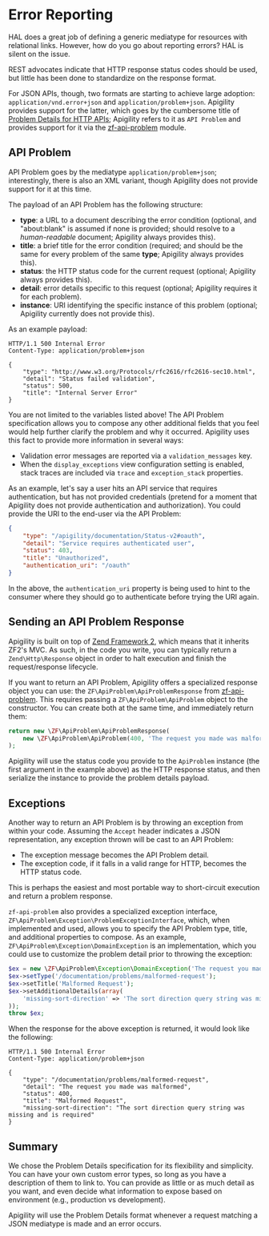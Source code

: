 Error Reporting
===============

HAL does a great job of defining a generic mediatype for resources with relational links. However,
how do you go about reporting errors? HAL is silent on the issue.

REST advocates indicate that HTTP response status codes should be used, but little has been done to
standardize on the response format.

For JSON APIs, though, two formats are starting to achieve large adoption:
`application/vnd.error+json` and `application/problem+json`. Apigility provides
support for the latter, which goes by the cumbersome title of [Problem Details for HTTP
APIs](http://tools.ietf.org/html/draft-nottingham-http-problem-06); Apigility refers to it as
`API Problem` and provides support for it via the
[zf-api-problem](https://github.com/zfcampus/zf-api-problem) module.

API Problem
-----------

API Problem goes by the mediatype `application/problem+json`; interestingly, there is also an XML
variant, though Apigility does not provide support for it at this time.

The payload of an API Problem has the following structure:

- **type**: a URL to a document describing the error condition (optional, and "about:blank" is
  assumed if none is provided; should resolve to a _human-readable_ document; Apigility always
  provides this).
- **title**: a brief title for the error condition (required; and should be the same for every
  problem of the same **type**; Apigility always provides this).
- **status**: the HTTP status code for the current request (optional; Apigility always provides this).
- **detail**: error details specific to this request (optional; Apigility requires it for each
  problem).
- **instance**: URI identifying the specific instance of this problem (optional; Apigility currently
  does not provide this).

As an example payload:

```HTTP
HTTP/1.1 500 Internal Error
Content-Type: application/problem+json

{
    "type": "http://www.w3.org/Protocols/rfc2616/rfc2616-sec10.html",
    "detail": "Status failed validation",
    "status": 500,
    "title": "Internal Server Error"
}
```

You are not limited to the variables listed above! The API Problem specification allows you to
compose any other additional fields that you feel would help further clarify the problem and why it
occurred. Apigility uses this fact to provide more information in several ways:

- Validation error messages are reported via a `validation_messages` key.
- When the `display_exceptions` view configuration setting is enabled, stack traces are included via
  `trace` and `exception_stack` properties.

As an example, let's say a user hits an API service that requires authentication, but has not
provided credentials (pretend for a moment that Apigility does not provide authentication and
authorization). You could provide the URI to the end-user via the API Problem:

```JSON
{
    "type": "/apigility/documentation/Status-v2#oauth",
    "detail": "Service requires authenticated user",
    "status": 403,
    "title": "Unauthorized",
    "authentication_uri": "/oauth"
}
```

In the above, the `authentication_uri` property is being used to hint to the consumer where they
should go to authenticate before trying the URI again.

Sending an API Problem Response
-------------------------------

Apigility is built on top of [Zend Framework 2](http://framework.zend.com/), which means that it
inherits ZF2's MVC. As such, in the code you write, you can typically return a
`Zend\Http\Response` object in order to halt execution and finish the request/response lifecycle.

If you want to return an API Problem, Apigility offers a specialized response object you can use:
the `ZF\ApiProblem\ApiProblemResponse` from [zf-api-problem](https://github.com/zfcampus/zf-api-problem).
This requires passing a `ZF\ApiProblem\ApiProblem` object to the constructor. You can create both at
the same time, and immediately return them:

```php
return new \ZF\ApiProblem\ApiProblemResponse(
    new \ZF\ApiProblem\ApiProblem(400, 'The request you made was malformed')
);
```

Apigility will use the status code you provide to the `ApiProblem` instance (the first argument in
the example above) as the HTTP response status, and then serialize the instance to provide the
problem details payload.

Exceptions
----------

Another way to return an API Problem is by throwing an exception from within your code. Assuming the
`Accept` header indicates a JSON representation, any exception thrown will be cast to an API
Problem:

- The exception message becomes the API Problem detail.
- The exception code, if it falls in a valid range for HTTP, becomes the HTTP status code.

This is perhaps the easiest and most portable way to short-circuit execution and return a problem
response.

`zf-api-problem` also provides a specialized exception interface,
`ZF\ApiProblem\Exception\ProblemExceptionInterface`, which, when implemented and used, allows you to
specify the API Problem type, title, and additional properties to compose. As an example,
`ZF\ApiProblem\Exception\DomainException` is an implementation, which you could use to customize the
problem detail prior to throwing the exception:

```php
$ex = new \ZF\ApiProblem\Exception\DomainException('The request you made was malformed', 400);
$ex->setType('/documentation/problems/malformed-request');
$ex->setTitle('Malformed Request');
$ex->setAdditionalDetails(array(
    'missing-sort-direction' => 'The sort direction query string was missing and is required'
));
throw $ex;
```

When the response for the above exception is returned, it would look like the following:

```HTTP
HTTP/1.1 500 Internal Error
Content-Type: application/problem+json

{
    "type": "/documentation/problems/malformed-request",
    "detail": "The request you made was malformed",
    "status": 400,
    "title": "Malformed Request",
    "missing-sort-direction": "The sort direction query string was missing and is required"
}
```

Summary
-------

We chose the Problem Details specification for its flexibility and simplicity. You can have your own
custom error types, so long as you have a description of them to link to. You can provide as little
or as much detail as you want, and even decide what information to expose based on environment
(e.g., production vs development).

Apigility will use the Problem Details format whenever a request matching a JSON mediatype is made
and an error occurs.
